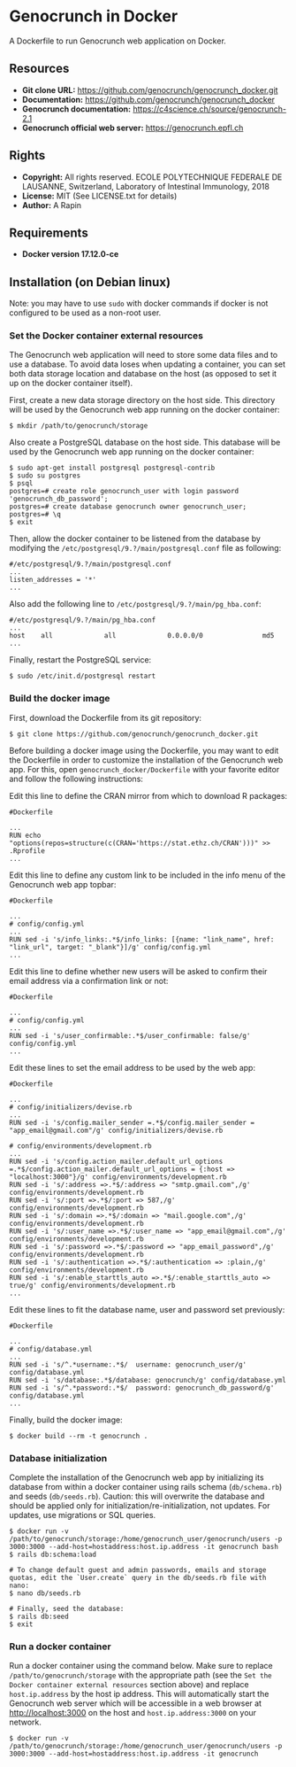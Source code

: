 Genocrunch in Docker
====================

A Dockerfile to run Genocrunch web application on Docker.

## Resources

- **Git clone URL:** <https://github.com/genocrunch/genocrunch_docker.git>
- **Documentation:** <https://github.com/genocrunch/genocrunch_docker>
- **Genocrunch documentation:** <https://c4science.ch/source/genocrunch-2.1>
- **Genocrunch official web server:** <https://genocrunch.epfl.ch>

## Rights

- **Copyright:** All rights reserved. ECOLE POLYTECHNIQUE FEDERALE DE LAUSANNE, Switzerland, Laboratory of Intestinal Immunology, 2018
- **License:** MIT (See LICENSE.txt for details)
- **Author:** A Rapin

## Requirements

- **Docker version 17.12.0-ce**

## Installation (on Debian linux)

Note: you may have to use `sudo` with docker commands if docker is not configured to be used as a non-root user.

### Set the Docker container external resources

The Genocrunch web application will need to store some data files and to use a database. To avoid data loses when updating a container, you can set both data storage location and database on the host (as opposed to set it up on the docker container itself).

First, create a new data storage directory on the host side. This directory will be used by the Genocrunch web app running on the docker container:

```
$ mkdir /path/to/genocrunch/storage
```

Also create a PostgreSQL database on the host side. This database will be used by the Genocrunch web app running on the docker container:

```
$ sudo apt-get install postgresql postgresql-contrib
$ sudo su postgres
$ psql
postgres=# create role genocrunch_user with login password 'genocrunch_db_password';
postgres=# create database genocrunch owner genocrunch_user;
postgres=# \q
$ exit
```

Then, allow the docker container to be listened from the database by modifying the `/etc/postgresql/9.?/main/postgresql.conf` file as following:

```
#/etc/postgresql/9.?/main/postgresql.conf 
...
listen_addresses = '*'
...
```

Also add the following line to `/etc/postgresql/9.?/main/pg_hba.conf`:

```
#/etc/postgresql/9.?/main/pg_hba.conf 
...
host    all             all             0.0.0.0/0               md5 
...
```

Finally, restart the PostgreSQL service:

```
$ sudo /etc/init.d/postgresql restart
```

### Build the docker image

First, download the Dockerfile from its git repository:

```
$ git clone https://github.com/genocrunch/genocrunch_docker.git
```

Before building a docker image using the Dockerfile, you may want to edit the Dockerfile in order to customize the installation of the Genocrunch web app.
For this, open `genocrunch_docker/Dockerfile` with your favorite editor and follow the following instructions:


Edit this line to define the CRAN mirror from which to download R packages:

```
#Dockerfile

...
RUN echo "options(repos=structure(c(CRAN='https://stat.ethz.ch/CRAN')))" >> .Rprofile
...
```

Edit this line to define any custom link to be included in the info menu of the Genocrunch web app topbar:

```
#Dockerfile

...
# config/config.yml
...
RUN sed -i 's/info_links:.*$/info_links: [{name: "link_name", href: "link_url", target: "_blank"}]/g' config/config.yml
...
```

Edit this line to define whether new users will be asked to confirm their email address via a confirmation link or not:

```
#Dockerfile

...
# config/config.yml
...
RUN sed -i 's/user_confirmable:.*$/user_confirmable: false/g' config/config.yml
...
```

Edit these lines to set the email address to be used by the web app:

```
#Dockerfile

...
# config/initializers/devise.rb
...
RUN sed -i 's/config.mailer_sender =.*$/config.mailer_sender = "app_email@gmail.com"/g' config/initializers/devise.rb

# config/environments/development.rb
...
RUN sed -i 's/config.action_mailer.default_url_options =.*$/config.action_mailer.default_url_options = {:host => "localhost:3000"}/g' config/environments/development.rb
RUN sed -i 's/:address =>.*$/:address => "smtp.gmail.com",/g' config/environments/development.rb
RUN sed -i 's/:port =>.*$/:port => 587,/g' config/environments/development.rb
RUN sed -i 's/:domain =>.*$/:domain => "mail.google.com",/g' config/environments/development.rb
RUN sed -i 's/:user_name =>.*$/:user_name => "app_email@gmail.com",/g' config/environments/development.rb
RUN sed -i 's/:password =>.*$/:password => "app_email_password",/g' config/environments/development.rb
RUN sed -i 's/:authentication =>.*$/:authentication => :plain,/g' config/environments/development.rb
RUN sed -i 's/:enable_starttls_auto =>.*$/:enable_starttls_auto => true/g' config/environments/development.rb
...
```

Edit these lines to fit the database name, user and password set previously:

```
#Dockerfile

...
# config/database.yml
...
RUN sed -i 's/^.*username:.*$/  username: genocrunch_user/g' config/database.yml
RUN sed -i 's/database:.*$/database: genocrunch/g' config/database.yml
RUN sed -i 's/^.*password:.*$/  password: genocrunch_db_password/g' config/database.yml
...
```

Finally, build the docker image:

```
$ docker build --rm -t genocrunch .
```

### Database initialization

Complete the installation of the Genocrunch web app by initializing its database from within a docker container using rails schema (`db/schema.rb`) and seeds (`db/seeds.rb`).
Caution: this will overwrite the database and should be applied only for initialization/re-initialization, not updates. For updates, use migrations or SQL queries.

```
$ docker run -v /path/to/genocrunch/storage:/home/genocrunch_user/genocrunch/users -p 3000:3000 --add-host=hostaddress:host.ip.address -it genocrunch bash
$ rails db:schema:load

# To change default guest and admin passwords, emails and storage quotas, edit the `User.create` query in the db/seeds.rb file with nano:
$ nano db/seeds.rb

# Finally, seed the database:
$ rails db:seed
$ exit
```

### Run a docker container

Run a docker container using the command below. Make sure to replace `/path/to/genocrunch/storage` with the appropriate path (see the `Set the Docker container external resources` section above) and replace `host.ip.address` by the host ip address.
This will automatically start the Genocrunch web server which will be accessible in a web browser at <http://localhost:3000> on the host and `host.ip.address:3000` on your network.

```
$ docker run -v /path/to/genocrunch/storage:/home/genocrunch_user/genocrunch/users -p 3000:3000 --add-host=hostaddress:host.ip.address -it genocrunch
```

